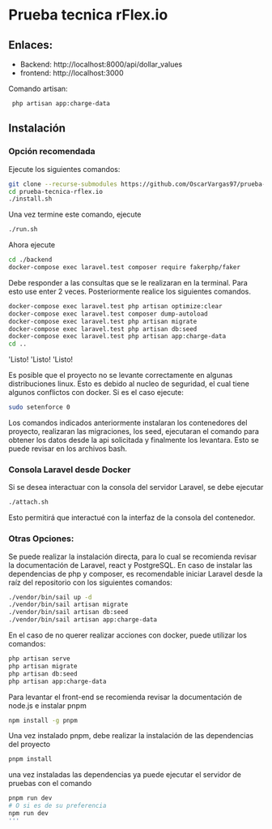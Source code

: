 # Prueba tecnica rFlex.io

## Enlaces:

- Backend: http://localhost:8000/api/dollar_values
- frontend: http://localhost:3000

Comando artisan:
```shell
 php artisan app:charge-data
```

## Instalación
### Opción recomendada

Ejecute los siguientes comandos:

```bash
git clone --recurse-submodules https://github.com/OscarVargas97/prueba-tecnica-rflex.io.git
cd prueba-tecnica-rflex.io
./install.sh
```
Una vez termine este comando, ejecute
```bash
./run.sh
```
Ahora ejecute
```bash
cd ./backend
docker-compose exec laravel.test composer require fakerphp/faker
```
Debe responder a las consultas que se le realizaran en la  terminal. Para esto use enter 2 veces. Posteriormente realice los siguientes comandos.
```bash
docker-compose exec laravel.test php artisan optimize:clear
docker-compose exec laravel.test composer dump-autoload
docker-compose exec laravel.test php artisan migrate
docker-compose exec laravel.test php artisan db:seed
docker-compose exec laravel.test php artisan app:charge-data
cd ..
```

'Listo!
'Listo!
'Listo!


Es posible que el proyecto no se levante correctamente en algunas distribuciones linux. Esto es debido al nucleo de seguridad, el cual tiene algunos conflictos con docker. Si es el caso ejecute:
```bash
sudo setenforce 0
```

Los comandos indicados anteriormente instalaran los contenedores del proyecto, realizaran las migraciones, los seed, ejecutaran el comando para obtener los datos desde la api solicitada y finalmente los levantara.
Esto se puede revisar en los archivos bash.

### Consola Laravel desde Docker 
Si se desea interactuar con la consola del servidor Laravel, se debe ejecutar
```bash
./attach.sh
```
Esto permitirá que interactué con la interfaz de la consola del contenedor.

### Otras Opciones:

Se puede realizar la instalación directa, para lo cual se recomienda revisar la documentación de Laravel, react y PostgreSQL.
En caso de instalar las dependencias de php y composer, es recomendable iniciar Laravel desde la raíz del repositorio con los siguientes comandos:

```bash
./vendor/bin/sail up -d
./vendor/bin/sail artisan migrate
./vendor/bin/sail artisan db:seed
./vendor/bin/sail artisan app:charge-data
```
En el caso de no querer realizar acciones con docker, puede utilizar los comandos:
```bash
php artisan serve
php artisan migrate
php artisan db:seed
php artisan app:charge-data
```
Para levantar el front-end se recomienda revisar la documentación de node.js e instalar pnpm
```bash
npm install -g pnpm
```
Una vez instalado pnpm, debe realizar la instalación de las dependencias del proyecto
```bash
pnpm install
```
una vez instaladas las dependencias ya puede ejecutar el servidor de pruebas con el comando
```bash
pnpm run dev
# O si es de su preferencia
npm run dev
'''